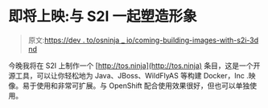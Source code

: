 # 即将上映:与 S2I 一起塑造形象

> 原文:[https://dev . to/osninja _ io/coming-building-images-with-s2i-3d nd](https://dev.to/osninja_io/upcoming-building-images-with-s2i-3dnd)

今晚我将在 S2I 上制作一个 [http://tos.ninja](http://tos.ninja) 条目，这是一个开源工具，可以让你轻松地为 Java、JBoss、WildFlyAS 等构建 Docker，Inc .映像。易于使用和非常可扩展。与 OpenShift 配合使用效果很好，但也可以单独使用。